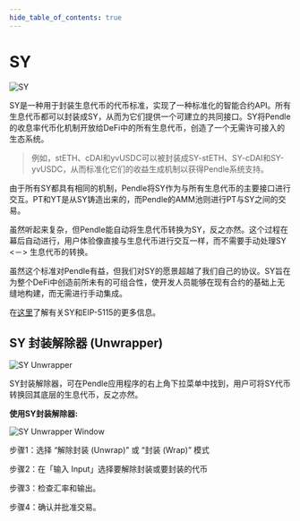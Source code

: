 ```yaml
---
hide_table_of_contents: true
---
```


# SY

![SY](/img/ProtocolMechanics/sy.png "SY")

SY是一种用于封装生息代币的代币标准，实现了一种标准化的智能合约API。所有生息代币都可以封装成SY，从而为它们提供一个可建立的共同接口。SY将Pendle的收息率代币化机制开放给DeFi中的所有生息代币，创造了一个无需许可接入的生态系统。

> 例如，stETH、cDAI和yvUSDC可以被封装成SY-stETH、SY-cDAI和SY-yvUSDC，从而标准化它们的收益生成机制以获得Pendle系统支持。

由于所有SY都具有相同的机制，Pendle将SY作为与所有生息代币的主要接口进行交互。PT和YT是从SY铸造出来的，而Pendle的AMM池则进行PT与SY之间的交易。

虽然听起来复杂，但Pendle能自动将生息代币转换为SY，反之亦然。这个过程在幕后自动进行，用户体验像直接与生息代币进行交互一样，而不需要手动处理SY <－> 生息代币的转换。

虽然这个标准对Pendle有益，但我们对SY的愿景超越了我们自己的协议。SY旨在为整个DeFi中创造前所未有的可组合性，使开发人员能够在现有合约的基础上无缝地构建，而无需进行手动集成。

在[这里](https://eips.ethereum.org/EIPS/eip-5115/)了解有关SY和EIP-5115的更多信息。

## SY  封装解除器 (Unwrapper)

![SY Unwrapper](/img/ProtocolMechanics/sy-unwrapper.png "SY Unwrapper")

SY封装解除器，可在Pendle应用程序的右上角下拉菜单中找到，用户可将SY代币转换回其底层的生息代币，反之亦然。

**使用SY封装解除器:**

![SY Unwrapper Window](/img/ProtocolMechanics/sy-unwrapper-window.png "SY Unwrapper Window")

步骤1：选择 “解除封装 (Unwrap)” 或 “封装 (Wrap)” 模式

步骤2：在「输入 Input」选择要解除封装或要封装的代币

步骤3：检查汇率和输出。

步骤4：确认并批准交易。
